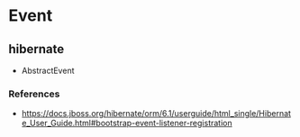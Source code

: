 # Event

## hibernate

- AbstractEvent

### References

- https://docs.jboss.org/hibernate/orm/6.1/userguide/html_single/Hibernate_User_Guide.html#bootstrap-event-listener-registration